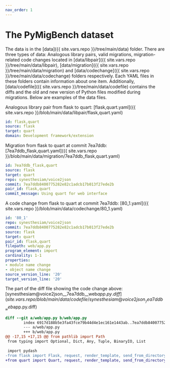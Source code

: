 ```yaml
---
nav_order: 1
---
```

# The PyMigBench dataset
The data is in the [data]({{ site.vars.repo }}/tree/main/data) folder.
There are three types of data: Analogous library pairs, valid migrations, migration-related code changes located in 
[data/libpair]({{ site.vars.repo }}/tree/main/data/libpair), [data/migration]({{ site.vars.repo }}/tree/main/data/migration) 
and [data/codechange]({{ site.vars.repo }}/tree/main/data/codechange) folders respectively.
Each YAML files in these folders contain information about one item.
Additionally, [data/codefile]({{ site.vars.repo }}/tree/main/data/codefile) contains the diffs and the old and new version of Python files modified during migrations. Below are examples of the data files.

Analogous library pair from flask to quart: [flask,quart.yaml]({{ site.vars.repo }}/blob/main/data/libpair/flask,quart.yaml)

```yaml
id: flask,quart
source: flask
target: quart
domain: Development framework/extension
```

Migration from flask to quart at commit 7ea7ddb: [7ea7ddb_flask,quart.yaml]({{ site.vars.repo }}/blob/main/data/migration/7ea7ddb_flask,quart.yaml)
```yaml
id: 7ea7ddb_flask,quart
source: flask
target: quart
repo: synesthesiam/voice2json
commit: 7ea7ddb8400775282e82c1adcb17b013f27ede2b
pair_id: flask,quart
commit_message: Using quart for web interface
```

A code change from flask to quart at commit 7ea7ddb: [80_1.yaml]({{ site.vars.repo }}/blob/main/data/codechange/80_1.yaml)
```yaml
id: '80_1'
repo: synesthesiam/voice2json
commit: 7ea7ddb8400775282e82c1adcb17b013f27ede2b
source: flask
target: quart
pair_id: flask,quart
filepath: web/app.py
program_element: import
cardinality: 1-1
properties:
- module name change
- object name change
source_version_line: '20'
target_version_line: '20'
```

The part of the diff file showing the code change above: [synesthesiam@voice2json__7ea7ddb__web$app.py.diff]({{ site.vars.repo }}/blob/main/data/codefile/synesthesiam@voice2json__7ea7ddb__web$app.py.diff)
```diff
diff --git a/web/app.py b/web/app.py
        index 6917d188b5e3fa43fce79b44d4e1ec161e1443ab..7ea7ddb8400775282e82c1adcb17b013f27ede2b 100644
        --- a/web/app.py
        +++ b/web/app.py
@@ -17,15 +17,15 @@ from pathlib import Path
 from typing import Optional, Dict, Any, Tuple, BinaryIO, List
 
 import pydash
-from flask import Flask, request, render_template, send_from_directory, flash, send_file
+from quart import Quart, request, render_template, send_from_directory, flash, send_file
 
```